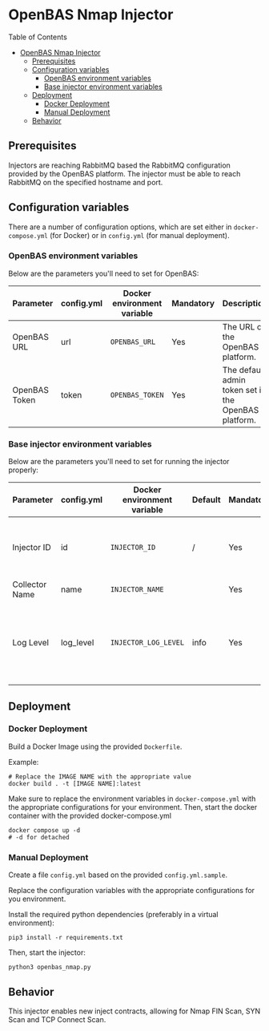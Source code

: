 # OpenBAS Nmap Injector

Table of Contents

- [OpenBAS Nmap Injector](#openbas-http-query-injector)
    - [Prerequisites](#prerequisites)
    - [Configuration variables](#configuration-variables)
        - [OpenBAS environment variables](#openbas-environment-variables)
        - [Base injector environment variables](#base-injector-environment-variables)
    - [Deployment](#deployment)
        - [Docker Deployment](#docker-deployment)
        - [Manual Deployment](#manual-deployment)
    - [Behavior](#behavior)

## Prerequisites

Injectors are reaching RabbitMQ based the RabbitMQ configuration provided by the OpenBAS platform. The
injector must be able to reach RabbitMQ on the specified hostname and port.

## Configuration variables

There are a number of configuration options, which are set either in `docker-compose.yml` (for Docker) or
in `config.yml` (for manual deployment).

### OpenBAS environment variables

Below are the parameters you'll need to set for OpenBAS:

| Parameter     | config.yml | Docker environment variable | Mandatory | Description                                          |
|---------------|------------|-----------------------------|-----------|------------------------------------------------------|
| OpenBAS URL   | url        | `OPENBAS_URL`               | Yes       | The URL of the OpenBAS platform.                     |
| OpenBAS Token | token      | `OPENBAS_TOKEN`             | Yes       | The default admin token set in the OpenBAS platform. |

### Base injector environment variables

Below are the parameters you'll need to set for running the injector properly:

| Parameter        | config.yml | Docker environment variable | Default | Mandatory | Description                                                                            |
|------------------|------------|-----------------------------|---------|-----------|----------------------------------------------------------------------------------------|
| Injector ID      | id         | `INJECTOR_ID`               | /       | Yes       | A unique `UUIDv4` identifier for this injector instance.                               |
| Collector Name   | name       | `INJECTOR_NAME`             |         | Yes       | Name of the injector.                                                                  |
| Log Level        | log_level  | `INJECTOR_LOG_LEVEL`        | info    | Yes       | Determines the verbosity of the logs. Options are `debug`, `info`, `warn`, or `error`. |

## Deployment

### Docker Deployment

Build a Docker Image using the provided `Dockerfile`.

Example:

```shell
# Replace the IMAGE NAME with the appropriate value
docker build . -t [IMAGE NAME]:latest
```

Make sure to replace the environment variables in `docker-compose.yml` with the appropriate configurations for your
environment. Then, start the docker container with the provided docker-compose.yml

```shell
docker compose up -d
# -d for detached
```

### Manual Deployment

Create a file `config.yml` based on the provided `config.yml.sample`.

Replace the configuration variables with the appropriate configurations for
you environment.

Install the required python dependencies (preferably in a virtual environment):

```shell
pip3 install -r requirements.txt
```

Then, start the injector:

```shell
python3 openbas_nmap.py
```

## Behavior

This injector enables new inject contracts, allowing for Nmap FIN Scan, SYN Scan and TCP Connect Scan.

